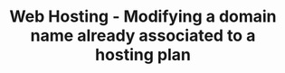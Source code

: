 ---
title: 'Web Hosting - Modifying a domain name already associated to a hosting plan'
excerpt: "Find out how to change the association settings for a domain/subdomain name already declared on your web hosting plan"
updated: 2024-09-03
---